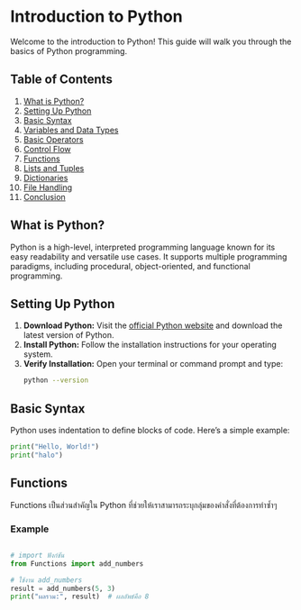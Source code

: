 # Introduction to Python

Welcome to the introduction to Python! This guide will walk you through the basics of Python programming.

## Table of Contents
1. [What is Python?](#what-is-python)
2. [Setting Up Python](#setting-up-python)
3. [Basic Syntax](#basic-syntax)
4. [Variables and Data Types](#variables-and-data-types)
5. [Basic Operators](#basic-operators)
6. [Control Flow](#control-flow)
7. [Functions](#functions)
8. [Lists and Tuples](#lists-and-tuples)
9. [Dictionaries](#dictionaries)
10. [File Handling](#file-handling)
11. [Conclusion](#conclusion)

## What is Python?
Python is a high-level, interpreted programming language known for its easy readability and versatile use cases. It supports multiple programming paradigms, including procedural, object-oriented, and functional programming.

## Setting Up Python
1. **Download Python:** Visit the [official Python website](https://www.python.org/downloads/) and download the latest version of Python.
2. **Install Python:** Follow the installation instructions for your operating system.
3. **Verify Installation:** Open your terminal or command prompt and type:
    ```sh
    python --version
    ```

## Basic Syntax
Python uses indentation to define blocks of code. Here’s a simple example:

```python
print("Hello, World!")
print("halo")
```

## Functions
Functions เป็นส่วนสำคัญใน Python ที่ช่วยให้เราสามารถระบุกลุ่มของคำสั่งที่ต้องการทำซ้ำๆ 

### Example

```python

# import ฟังก์ชัน
from Functions import add_numbers

# ใช้งาน add_numbers
result = add_numbers(5, 3)
print("ผลรวม:", result)  # ผลลัพธ์คือ 8